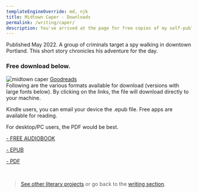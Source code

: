 ```yaml
---
templateEngineOverride: md, njk
title: Midtown Caper - Downloads
permalink: /writing/caper/
description: You've arrived at the page for free copies of my self-published e-book
---
```


<div class="listening-module mb-lg">
<p>Published May 2022. A group of criminals target a spy walking in downtown Portland. This short story chronicles his adventure for the day.</p>
<h3 class="mt-sm">Free download below.</h3>
</div>

<div class="display-columns display-columns--two display-columns__close-gap">
<div class="reading-card mt-sm">
<img src="/assets/img/works/caper.png" loading="lazy" decoding="async" alt="midtown caper" style="max-height: none;">
<a class="reading-card__info" href="https://www.goodreads.com/book/show/61141775-the-midtown-caper" target="_blank" title="Caper" tabindex="0">
Goodreads
</a>
</div>
<div>
Following are the various formats available for download (versions with large fonts below). By clicking on the links, the file will download directly to your machine.
<p>Kindle users, you can email your device the .epub file. Free apps are available for reading.</p>
<p>For desktop/PC users, the PDF would be best.</p>

<div class="mt-md mb-lg"></div>

<a class="button button--secondary" href="https://drive.google.com/file/d/1cMkwQke5xgP7uTR9Ckqm6v4RwmvePKmx/view?usp=share_link" target="_blank">- FREE AUDIOBOOK</a>
<div class="mt-md mb-mdp"></div>

<a class="button button--secondary" href="https://drive.google.com/file/d/1XUoZB-7ITVY18DP0JiaReZKyFprdzmrm/view?usp=sharing" target="_blank">- EPUB</a>
<div class="mt-md mb-mdp"></div>

<a class="button button--secondary" href="https://drive.google.com/file/d/183sLE5klRqKCEeneB5IElnBNddACyjEg/view?usp=sharing" target="_blank">- PDF</a>
<div class="mt-md mb-lg"></div>
</div>
</div>

<br/>



> [See other literary projects](/works) or go back to the [writing section](/writing).
